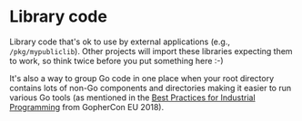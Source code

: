 # Library code 
Library code that's ok to use by external applications (e.g., `/pkg/mypubliclib`). Other projects will import these libraries expecting them to work, so think twice before you put something here :-)

It's also a way to group Go code in one place when your root directory contains lots of non-Go components and directories making it easier to run various Go tools (as mentioned in the [Best Practices for Industrial Programming](https://www.youtube.com/watch?v=PTE4VJIdHPg) from GopherCon EU 2018).